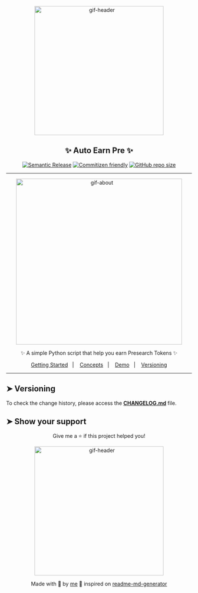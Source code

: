 <div align="center">

<img alt="gif-header" src="https://aemebe.weebly.com/uploads/4/7/1/4/47145535/tumblr-oujnx1jo9i1r9ndy3o1-500_orig.gif" width="350px"/>

<h2>✨ Auto Earn Pre ✨</h2>

[![Semantic Release](https://img.shields.io/badge/%20%20%F0%9F%93%A6%F0%9F%9A%80-semantic--release-e10079.svg)](https://github.com/lpmatos/auto-earn-pre)
[![Commitizen friendly](https://img.shields.io/badge/commitizen-friendly-brightgreen.svg)](https://github.com/lpmatos/auto-earn-pre)
[![GitHub repo size](https://img.shields.io/github/repo-size/lpmatos/auto-earn-pre)](https://github.com/lpmatos/auto-earn-pre)

---

<img alt="gif-about" src="https://i.pinimg.com/originals/8b/e4/ef/8be4efc0a8e5bc4903aae00db82cb982.gif" width="450px" float="center"/>

<p>✨ A simple Python script that help you earn Presearch Tokens ✨</p>

<p>
  <a href="#getting-started">Getting Started</a>&nbsp;&nbsp;&nbsp;|&nbsp;&nbsp;&nbsp;
  <a href="#concepts">Concepts</a>&nbsp;&nbsp;&nbsp;|&nbsp;&nbsp;&nbsp;
  <a href="#demo">Demo</a>&nbsp;&nbsp;&nbsp;|&nbsp;&nbsp;&nbsp;
  <a href="#versioning">Versioning</a>
</p>

</div>

---

## ➤ Versioning <a name = "versioning"></a>

To check the change history, please access the [**CHANGELOG.md**](CHANGELOG.md) file.

## ➤ Show your support <a name = "show-your-support"></a>

<div align="center">

Give me a ⭐️ if this project helped you!

<img alt="gif-header" src="https://www.icegif.com/wp-content/uploads/baby-yoda-bye-bye-icegif.gif" width="350px" float="center"/>

Made with 💜 by [me](https://github.com/lpmatos) 👋 inspired on [readme-md-generator](https://github.com/kefranabg/readme-md-generator)

</div>
